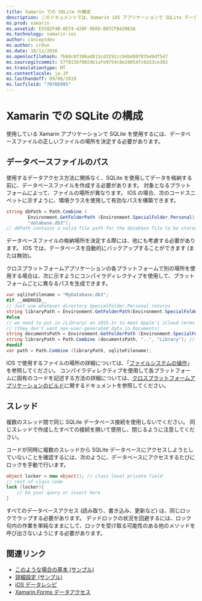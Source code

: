 ```yaml
---
title: Xamarin での SQLite の構成
description: このドキュメントでは、Xamarin iOS アプリケーションで SQLite データベースファイルの場所を確認する方法について説明します。 これらの概念は、選択したデータアクセスメカニズムに関係なく適用されます。
ms.prod: xamarin
ms.assetid: E5582F4B-AD74-420F-9E6D-B07CFB420B3A
ms.technology: xamarin-ios
author: conceptdev
ms.author: crdun
ms.date: 10/11/2016
ms.openlocfilehash: 7b60c8f306ad815cd3292cc94bd80f87b49df547
ms.sourcegitcommit: 57f815bf0024b1afe9754c0e28054fc0a53ce302
ms.translationtype: MT
ms.contentlocale: ja-JP
ms.lasthandoff: 09/06/2019
ms.locfileid: "70766995"
---
```

# <a name="configuring-sqlite-in-xamarinios"></a>Xamarin での SQLite の構成

使用している Xamarin アプリケーションで SQLite を使用するには、データベースファイルの正しいファイルの場所を決定する必要があります。

## <a name="database-file-path"></a>データベースファイルのパス

使用するデータアクセス方法に関係なく、SQLite を使用してデータを格納する前に、データベースファイルを作成する必要があります。 対象となるプラットフォームによって、ファイルの場所が異なります。 IOS の場合、次のコードスニペットに示すように、環境クラスを使用して有効なパスを構築できます。

```csharp
string dbPath = Path.Combine (
        Environment.GetFolderPath (Environment.SpecialFolder.Personal),
        "database.db3");
// dbPath contains a valid file path for the database file to be stored
```

データベースファイルの格納場所を決定する際には、他にも考慮する必要があります。 IOS では、データベースを自動的にバックアップすることができます (または無効)。

クロスプラットフォームアプリケーションの各プラットフォームで別の場所を使用する場合は、次に示すようにコンパイラディレクティブを使用して、プラットフォームごとに異なるパスを生成できます。

```csharp
var sqliteFilename = "MyDatabase.db3";
#if __ANDROID__
// Just use whatever directory SpecialFolder.Personal returns
string libraryPath = Environment.GetFolderPath(Environment.SpecialFolder.Personal); ;
#else
// we need to put in /Library/ on iOS5.1+ to meet Apple's iCloud terms
// (they don't want non-user-generated data in Documents)
string documentsPath = Environment.GetFolderPath (Environment.SpecialFolder.Personal); // Documents folder
string libraryPath = Path.Combine (documentsPath, "..", "Library"); // Library folder instead
#endif
var path = Path.Combine (libraryPath, sqliteFilename);
```

IOS で使用するファイルの場所の詳細については、「[ファイルシステムの操作](~/ios/app-fundamentals/file-system.md)」を参照してください。 コンパイラディレクティブを使用して各プラットフォームに固有のコードを記述する方法の詳細については、[クロスプラットフォームアプリケーションのビルド](~/cross-platform/app-fundamentals/building-cross-platform-applications/index.md)に関するドキュメントを参照してください。

## <a name="threading"></a>スレッド

複数のスレッド間で同じ SQLite データベース接続を使用しないでください。 同じスレッドで作成したすべての接続を開いて使用し、閉じるように注意してください。

コードが同時に複数のスレッドから SQLite データベースにアクセスしようとしていないことを確認するには、次のように、データベースにアクセスするたびにロックを手動で行います。

```csharp
object locker = new object(); // class level private field
// rest of class code
lock (locker){
    // Do your query or insert here
}
```

すべてのデータベースアクセス (読み取り、書き込み、更新など) は、同じロックでラップする必要があります。 デッドロックの状況を回避するには、ロック句内の作業を単純なままにして、ロックを受け取る可能性のある他のメソッドを呼び出さないようにする必要があります。

## <a name="related-links"></a>関連リンク

- [このような場合の基本 (サンプル)](https://github.com/xamarin/mobile-samples/tree/master/DataAccess/Basic)
- [詳細設定 (サンプル)](https://github.com/xamarin/mobile-samples/tree/master/DataAccess/Advanced)
- [iOS データレシピ](https://github.com/xamarin/recipes/tree/master/Recipes/ios/data/sqlite)
- [Xamarin.Forms データアクセス](~/xamarin-forms/data-cloud/data/databases.md)
